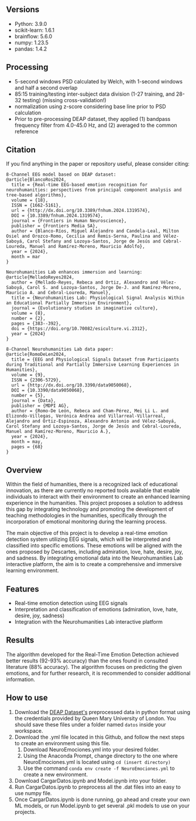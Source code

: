 ## Versions
- Python: 3.9.0
- scikit-learn: 1.6.1
- brainflow: 5.6.0
- numpy: 1.23.5
- pandas: 1.4.2

## Processing
- 5-second windows PSD calculated by Welch, with 1-second windows and half a second overlap
- 85:15 training/testing inter-subject data division (1-27 training, and 28-32 testing) (missing cross-validation!)
- normalization using z-score considering base line prior to PSD calculation
- Prior to pre-processing DEAP dataset, they applied (1) bandpass frequency filter from 4.0-45.0 Hz, and (2) averaged to the common reference

## Citation
If you find anything in the paper or repository useful, please consider citing:
```
8-Channel EEG model based on DEAP dataset:
@article{BlancoRos2024,
  title = {Real-time EEG-based emotion recognition for neurohumanities: perspectives from principal component analysis and tree-based algorithms},
  volume = {18},
  ISSN = {1662-5161},
  url = {http://dx.doi.org/10.3389/fnhum.2024.1319574},
  DOI = {10.3389/fnhum.2024.1319574},
  journal = {Frontiers in Human Neuroscience},
  publisher = {Frontiers Media SA},
  author = {Blanco-Ríos, Miguel Alejandro and Candela-Leal, Milton Osiel and Orozco-Romo, Cecilia and Remis-Serna, Paulina and Vélez-Saboyá, Carol Stefany and Lozoya-Santos, Jorge de Jesús and Cebral-Loureda, Manuel and Ramírez-Moreno, Mauricio Adolfo},
  year = {2024},
  month = mar 
}

Neurohumanities Lab enhances immersion and learning:
@article{MelladoReyes2024,
  author = {Mellado-Reyes, Rebeca and Ortiz, Alexandro and Vélez-Saboyá, Carol S. and Lozoya-Santos, Jorge De-J. and Ramírez-Moreno, Mauricio A. and Cebral-Loureda, Manuel},
  title = {Neurohumanities Lab: Physiological Signal Analysis Within an Educational Partially Immersive Environment},
  journal = {Evolutionary studies in imaginative culture},
  volume = {8},
  number = {2},
  pages = {383--392},
  doi = {https://doi.org/10.70082/esiculture.vi.2312},
  year = {2024}
}

8-Channel Neurohumanities Lab data paper:
@article{RomoDeLen2024,
  title = {EEG and Physiological Signals Dataset from Participants during Traditional and Partially Immersive Learning Experiences in Humanities},
  volume = {9},
  ISSN = {2306-5729},
  url = {http://dx.doi.org/10.3390/data9050068},
  DOI = {10.3390/data9050068},
  number = {5},
  journal = {Data},
  publisher = {MDPI AG},
  author = {Romo-De León, Rebeca and Cham-Pérez, Mei Li L. and Elizondo-Villegas, Verónica Andrea and Villarreal-Villarreal, Alejandro and Ortiz-Espinoza, Alexandro Antonio and Vélez-Saboyá, Carol Stefany and Lozoya-Santos, Jorge de Jesús and Cebral-Loureda, Manuel and Ramírez-Moreno, Mauricio A.},
  year = {2024},
  month = may,
  pages = {68}
}
```

## Overview
Within the field of humanities, there is a recognized lack of educational innovation, as there are currently no reported tools available that enable individuals to interact with their environment to create an enhanced learning experience in the humanities. This project proposes a solution to address this gap by integrating technology and promoting the development of teaching methodologies in the humanities, specifically through the incorporation of emotional monitoring during the learning process. 

The main objective of this project is to develop a real-time emotion detection system utilizing EEG signals, which will be interpreted and classified into specific emotions. These emotions will be aligned with the ones proposed by Descartes, including admiration, love, hate, desire, joy, and sadness. By integrating emotional data into the Neurohumanities Lab interactive platform, the aim is to create a comprehensive and immersive learning environment.

## Features
- Real-time emotion detection using EEG signals
- Interpretation and classification of emotions (admiration, love, hate, desire, joy, sadness)
- Integration with the Neurohumanities Lab interactive platform

## Results
The algorithm developed for the Real-Time Emotion Detection achieved better results (92-93% accuracy) than the ones found in consulted literature (88% accuracy). The algorithm focuses on predicting the given emotions, and for further research, it is recommended to consider additional information.

## How to use
1. Download the [DEAP Dataset's](https://www.eecs.qmul.ac.uk/mmv/datasets/deap/download.html) preprocessed data in python format using the credentials provided by Queen Mary University of London. You should save these files under a folder named `datos` inside your workspace.
2. Download the .yml file located in this Github, and follow the next steps to create an environment using this file.
    1. Download NeuroEmociones.yml into your desired folder.
    2. Using the Anaconda Prompt, change directory to the one where NeuroEmociones.yml is located using `cd (insert directory)`
    3. Use the command `conda env create -f NeuroEmociones.yml` to create a new environment.
5. Download CargarDatos.ipynb and Model.ipynb into your folder.
6. Run CargarDatos.ipynb to preprocess all the .dat files into an easy to use numpy file. 
7. Once CargarDatos.ipynb is done running, go ahead and create your own ML models, or run Model.ipynb to get several .pkl models to use on your projects. 
